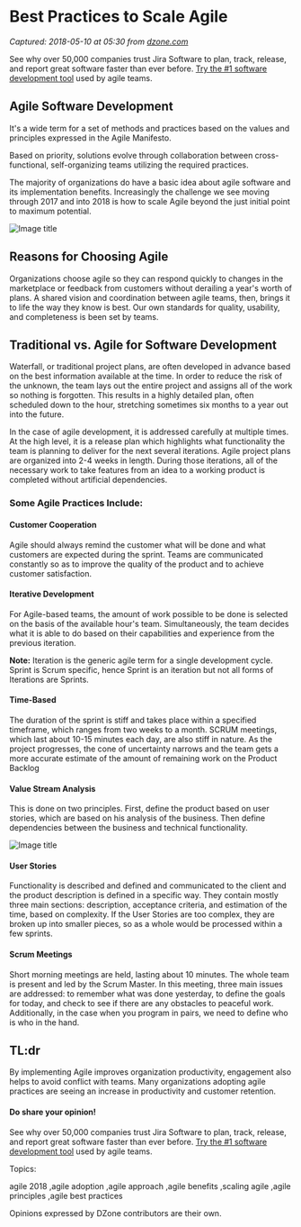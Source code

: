 # Best Practices to Scale Agile

_Captured: 2018-05-10 at 05:30 from [dzone.com](https://dzone.com/articles/best-practices-to-scale-agile-1?edition=376270&utm_source=Daily%20Digest&utm_medium=email&utm_campaign=Daily%20Digest%202018-05-09)_

See why over 50,000 companies trust Jira Software to plan, track, release, and report great software faster than ever before. [Try the #1 software development tool](https://dzone.com/go?i=281431&u=https%3A%2F%2Fwww.atlassian.com%2Fsoftware%2Fjira%3Futm_source%3Ddzone%26utm_medium%3Ddisplay%26utm_campaign%3Djira_adexp-psa-exp_global-eng_dzone-pre-post-roll-text%26utm_term%3DTry-the-number-one-software-development) used by agile teams.

## **Agile** Software Development

It's a wide term for a set of methods and practices based on the values and principles expressed in the Agile Manifesto.

Based on priority, solutions evolve through collaboration between cross-functional, self-organizing teams utilizing the required practices.

The majority of organizations do have a basic idea about agile software and its implementation benefits. Increasingly the challenge we see moving through 2017 and into 2018 is how to scale Agile beyond the just initial point to maximum potential.

![Image title](https://dzone.com/storage/temp/9045848-add-heading-6.png)

## **Reasons for Choosing Agile**

Organizations choose agile so they can respond quickly to changes in the marketplace or feedback from customers without derailing a year's worth of plans. A shared vision and coordination between agile teams, then, brings it to life the way they know is best. Our own standards for quality, usability, and completeness is been set by teams.

## **Traditional vs. Agile for Software Development**

Waterfall, or traditional project plans, are often developed in advance based on the best information available at the time. In order to reduce the risk of the unknown, the team lays out the entire project and assigns all of the work so nothing is forgotten. This results in a highly detailed plan, often scheduled down to the hour, stretching sometimes six months to a year out into the future.

In the case of agile development, it is addressed carefully at multiple times. At the high level, it is a release plan which highlights what functionality the team is planning to deliver for the next several iterations. Agile project plans are organized into 2-4 weeks in length. During those iterations, all of the necessary work to take features from an idea to a working product is completed without artificial dependencies.

### **Some Agile Practices Include:**

#### **Customer Cooperation**

Agile should always remind the customer what will be done and what customers are expected during the sprint. Teams are communicated constantly so as to improve the quality of the product and to achieve customer satisfaction.

#### **Iterative Development**

For Agile-based teams, the amount of work possible to be done is selected on the basis of the available hour's team. Simultaneously, the team decides what it is able to do based on their capabilities and experience from the previous iteration.

**Note:** Iteration is the generic agile term for a single development cycle. Sprint is Scrum specific, hence Sprint is an iteration but not all forms of Iterations are Sprints.

#### **Time-Based**

The duration of the sprint is stiff and takes place within a specified timeframe, which ranges from two weeks to a month. SCRUM meetings, which last about 10-15 minutes each day, are also stiff in nature. As the project progresses, the cone of uncertainty narrows and the team gets a more accurate estimate of the amount of remaining work on the Product Backlog

#### **Value Stream Analysis**

This is done on two principles. First, define the product based on user stories, which are based on his analysis of the business. Then define dependencies between the business and technical functionality.

![Image title](https://dzone.com/storage/temp/9045883-agile-2-1001x1024.png)

#### **User Stories**

Functionality is described and defined and communicated to the client and the product description is defined in a specific way. They contain mostly three main sections: description, acceptance criteria, and estimation of the time, based on complexity. If the User Stories are too complex, they are broken up into smaller pieces, so as a whole would be processed within a few sprints.

#### **Scrum Meetings**

Short morning meetings are held, lasting about 10 minutes. The whole team is present and led by the Scrum Master. In this meeting, three main issues are addressed: to remember what was done yesterday, to define the goals for today, and check to see if there are any obstacles to peaceful work. Additionally, in the case when you program in pairs, we need to define who is who in the hand.

## TL:dr

By implementing Agile improves organization productivity, engagement also helps to avoid conflict with teams. Many organizations adopting agile practices are seeing an increase in productivity and customer retention.

#### Do share your opinion!

See why over 50,000 companies trust Jira Software to plan, track, release, and report great software faster than ever before. [Try the #1 software development tool](https://dzone.com/go?i=281432&u=https%3A%2F%2Fwww.atlassian.com%2Fsoftware%2Fjira%3Futm_source%3Ddzone%26utm_medium%3Ddisplay%26utm_campaign%3Djira_adexp-psa-exp_global-eng_dzone-pre-post-roll-text%26utm_term%3DTry-the-number-one-software-development) used by agile teams.

Topics:

agile 2018 ,agile adoption ,agile approach ,agile benefits ,scaling agile ,agile principles ,agile best practices

Opinions expressed by DZone contributors are their own.
